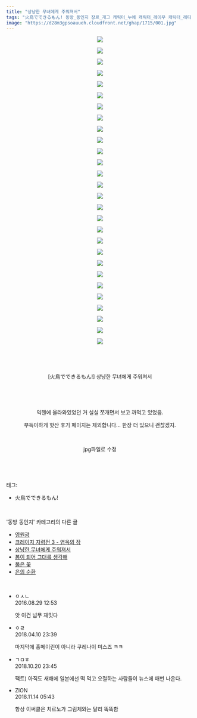 ```yaml
---
title: "상냥한 무녀에게 주워져서"
tags: "火鳥でできるもん! 동방_동인지 장르_개그 캐릭터_누에 캐릭터_레이무 캐릭터_레티 캐릭터_린노스케 캐릭터_마리사 캐릭터_모코우 캐릭터_미코 캐릭터_사나에 캐릭터_스와코 캐릭터_스이카 캐릭터_아키자매 캐릭터_에이린 캐릭터_요우무 캐릭터_요우키 캐릭터_유유코 캐릭터_치르노 캐릭터_카나코 캐릭터_케이네 캐릭터_코코로 캐릭터_테위 캐릭터_토지코 캐릭터_후토 캐릭터_히나 캐릭터_히지리"
image: "https://d28m3gpsoauueh.cloudfront.net/ghap/1715/001.jpg"
---
```

<div class="article">
<p style="text-align: center; clear: none; float: none;"><img src="{{ site.imgserver4 }}/ghap/1715/001.jpg"/></p>
<p style="text-align: center; clear: none; float: none;"><img src="{{ site.imgserver4 }}/ghap/1715/002.jpg"/></p>
<p style="text-align: center; clear: none; float: none;"><img src="{{ site.imgserver4 }}/ghap/1715/003.jpg"/></p>
<p style="text-align: center; clear: none; float: none;"><img src="{{ site.imgserver4 }}/ghap/1715/004.jpg"/></p>
<p style="text-align: center; clear: none; float: none;"><img src="{{ site.imgserver4 }}/ghap/1715/005.jpg"/></p>
<p style="text-align: center; clear: none; float: none;"><img src="{{ site.imgserver4 }}/ghap/1715/006.jpg"/></p>
<p style="text-align: center; clear: none; float: none;"><img src="{{ site.imgserver4 }}/ghap/1715/007.jpg"/></p>
<p style="text-align: center; clear: none; float: none;"><img src="{{ site.imgserver4 }}/ghap/1715/008.jpg"/></p>
<p style="text-align: center; clear: none; float: none;"><img src="{{ site.imgserver4 }}/ghap/1715/009.jpg"/></p>
<p style="text-align: center; clear: none; float: none;"><img src="{{ site.imgserver4 }}/ghap/1715/010.jpg"/></p>
<p style="text-align: center; clear: none; float: none;"><img src="{{ site.imgserver4 }}/ghap/1715/011.jpg"/></p>
<p style="text-align: center; clear: none; float: none;"><img src="{{ site.imgserver4 }}/ghap/1715/012.jpg"/></p>
<p style="text-align: center; clear: none; float: none;"><img src="{{ site.imgserver4 }}/ghap/1715/013.jpg"/></p>
<p style="text-align: center; clear: none; float: none;"><img src="{{ site.imgserver4 }}/ghap/1715/014.jpg"/></p>
<p style="text-align: center; clear: none; float: none;"><img src="{{ site.imgserver4 }}/ghap/1715/015.jpg"/></p>
<p style="text-align: center; clear: none; float: none;"><img src="{{ site.imgserver4 }}/ghap/1715/016.jpg"/></p>
<p style="text-align: center; clear: none; float: none;"><img src="{{ site.imgserver4 }}/ghap/1715/017.jpg"/></p>
<p style="text-align: center; clear: none; float: none;"><img src="{{ site.imgserver4 }}/ghap/1715/018.jpg"/></p>
<p style="text-align: center; clear: none; float: none;"><img src="{{ site.imgserver4 }}/ghap/1715/019.jpg"/></p>
<p style="text-align: center; clear: none; float: none;"><img src="{{ site.imgserver4 }}/ghap/1715/020.jpg"/></p>
<p style="text-align: center; clear: none; float: none;"><img src="{{ site.imgserver4 }}/ghap/1715/021.jpg"/></p>
<p style="text-align: center; clear: none; float: none;"><img src="{{ site.imgserver4 }}/ghap/1715/022.jpg"/></p>
<p style="text-align: center; clear: none; float: none;"><img src="{{ site.imgserver4 }}/ghap/1715/023.jpg"/></p>
<p style="text-align: center; clear: none; float: none;"><img src="{{ site.imgserver4 }}/ghap/1715/024.jpg"/></p>
<p style="text-align: center; clear: none; float: none;"><img src="{{ site.imgserver4 }}/ghap/1715/025.jpg"/></p>
<p style="text-align: center; clear: none; float: none;"><img src="{{ site.imgserver4 }}/ghap/1715/026.jpg"/></p>
<p style="text-align: center; clear: none; float: none;"><img src="{{ site.imgserver4 }}/ghap/1715/027.jpg"/></p>
<p style="text-align: center; clear: none; float: none;"><img src="{{ site.imgserver4 }}/ghap/1715/028.jpg"/></p>
<p style="text-align: center; clear: none; float: none;"><br/></p>
<p style="text-align: center; clear: none; float: none;"><br/></p>
<p style="text-align: center; clear: none; float: none;">[火鳥でできるもん!] 상냥한 무녀에게 주워져서</p>
<p style="text-align: center; clear: none; float: none;"><br/></p>
<p style="text-align: center; clear: none; float: none;"><br/></p>
<p style="text-align: center; clear: none; float: none;">익헨에 올라와있었던 거 실실 쪼개면서 보고 까먹고 있었음.</p>
<p style="text-align: center; clear: none; float: none;">부득이하게 핫산 후기 페이지는 제외합니다... 한장 더 있으니 괜찮겠지.</p>
<p style="text-align: center; clear: none; float: none;"><br/></p>
<p style="text-align: center; clear: none; float: none;">jpg파일로 수정</p>
<p><br/></p>
</div><br/>
<div class="tagTrail">
<p>태그: </p>
<ul>
<li>火鳥でできるもん!</li>
</ul>
</div><br/>
<div class="another">
<p>'동방 동인지' 카테고리의 다른 글</p>
<ul>
<li><a href="/ghap_1718">영원광</a></li>
<li><a href="/ghap_1717">크레이지 지령전 3 - 염옥의 장</a></li>
<li><a href="/ghap_1715">상냥한 무녀에게 주워져서</a></li>
<li><a href="/ghap_1713">봄이 되어 그대를 생각해</a></li>
<li><a href="/ghap_1712">붉은 꽃</a></li>
<li><a href="/ghap_1710">은의 순환</a></li>
</ul>
</div><br/>
<div class="cb_module cb_fluid">
<div class="cb_wrt cb_profile">
<div class="comment">
<ul>
<li class="cb_thumb_off" id="comment14792805">
<div class="cb_comment_area">
<div class="cb_info_area">
<div class="cb_section">
<span class="cb_nick_name">ㅇㅅㄴ</span>
</div>
<div class="cb_section">
<span class="cb_date">2016.08.29 12:53 </span>
</div>
</div>
<div class="cb_dsc_comment">
<p class="cb_dsc">
											앗 이건 넘무 재밋다
										</p>
</div>
</div></li>
<li class="cb_thumb_off" id="comment15236859">
<div class="cb_comment_area">
<div class="cb_info_area">
<div class="cb_section">
<span class="cb_nick_name">ㅇㄹ</span>
</div>
<div class="cb_section">
<span class="cb_date">2018.04.10 23:39 </span>
</div>
</div>
<div class="cb_dsc_comment">
<p class="cb_dsc">
											마지막에 홍메이린이 아니라 쿠레나이 미스즈 ㅋㅋ
										</p>
</div>
</div></li>
<li class="cb_thumb_off" id="comment15358992">
<div class="cb_comment_area">
<div class="cb_info_area">
<div class="cb_section">
<span class="cb_nick_name">ㄱㅁㅎ</span>
</div>
<div class="cb_section">
<span class="cb_date">2018.10.20 23:45 </span>
</div>
</div>
<div class="cb_dsc_comment">
<p class="cb_dsc">
											팩트) 아직도 새해에 일본에선 떡 먹고 요절하는 사람들이 뉴스에 매번 나온다.
										</p>
</div>
</div></li>
<li class="cb_thumb_off" id="comment15372963">
<div class="cb_comment_area">
<div class="cb_info_area">
<div class="cb_section">
<span class="cb_nick_name">ZION</span>
</div>
<div class="cb_section">
<span class="cb_date">2018.11.14 05:43 </span>
</div>
</div>
<div class="cb_dsc_comment">
<p class="cb_dsc">
											항상 이써클은 치르노가 그림체와는 달리 똑똑함
										</p>
</div>
</div></li>
</ul>
</div>
</div><!-- commentList close -->
</div><br/>
